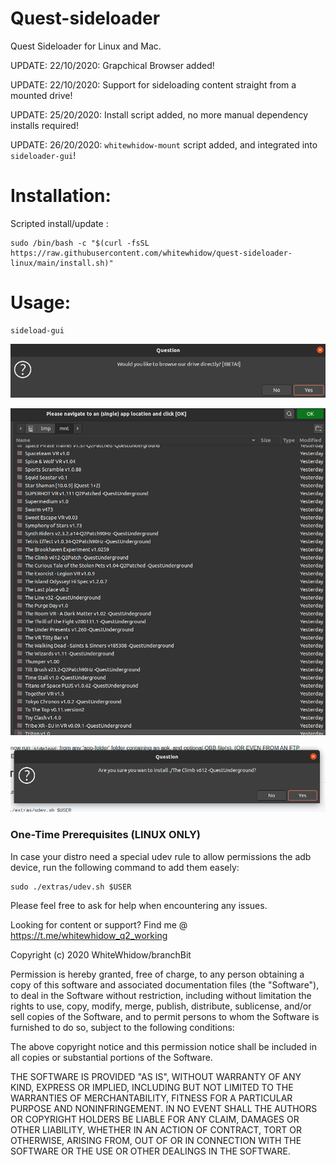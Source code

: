 # Quest-sideloader
Quest Sideloader for Linux and Mac.


UPDATE: 22/10/2020: Grapchical Browser added!

UPDATE: 22/10/2020: Support for sideloading content straight from a mounted drive!

UPDATE: 25/20/2020: Install script added, no more manual dependency installs required!

UPDATE: 26/20/2020: `whitewhidow-mount` script added, and integrated into `sideloader-gui`!

<!-- ![example](https://i.imgur.com/cC70UUC.png) -->

# Installation:
Scripted install/update :
```
sudo /bin/bash -c "$(curl -fsSL https://raw.githubusercontent.com/whitewhidow/quest-sideloader-linux/main/install.sh)"
```

# Usage:
```
sideload-gui
```
![example](extras/1.png)

![example](extras/2.png)

![example](extras/3.png)


### One-Time Prerequisites (LINUX ONLY)

In case your distro need a special udev rule to allow permissions the adb device, run the following command to add them easely:
```
sudo ./extras/udev.sh $USER
```
  







Please feel free to ask for help when encountering any issues.

Looking for content or support? Find me @ https://t.me/whitewhidow_q2_working

 Copyright (c) 2020 WhiteWhidow/branchBit

 Permission is hereby granted, free of charge, to any person
 obtaining a copy of this software and associated documentation
 files (the "Software"), to deal in the Software without
 restriction, including without limitation the rights to use,
 copy, modify, merge, publish, distribute, sublicense, and/or sell
 copies of the Software, and to permit persons to whom the
 Software is furnished to do so, subject to the following
 conditions:

 The above copyright notice and this permission notice shall be
 included in all copies or substantial portions of the Software.

 THE SOFTWARE IS PROVIDED "AS IS", WITHOUT WARRANTY OF ANY KIND,
 EXPRESS OR IMPLIED, INCLUDING BUT NOT LIMITED TO THE WARRANTIES
 OF MERCHANTABILITY, FITNESS FOR A PARTICULAR PURPOSE AND
 NONINFRINGEMENT. IN NO EVENT SHALL THE AUTHORS OR COPYRIGHT
 HOLDERS BE LIABLE FOR ANY CLAIM, DAMAGES OR OTHER LIABILITY,
 WHETHER IN AN ACTION OF CONTRACT, TORT OR OTHERWISE, ARISING
 FROM, OUT OF OR IN CONNECTION WITH THE SOFTWARE OR THE USE OR
 OTHER DEALINGS IN THE SOFTWARE.
